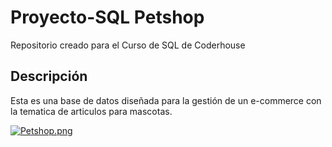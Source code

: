 # Proyecto-SQL Petshop
Repositorio creado para el Curso de SQL de Coderhouse
## Descripción
Esta es una base de datos diseñada para la gestión de un e-commerce con la tematica de articulos para mascotas.

[![Petshop.png](https://i.postimg.cc/GtjcFV8Y/Petshop.png)](https://postimg.cc/gLnFdMKk)
